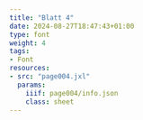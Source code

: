 ```yaml
---
title: "Blatt 4"
date: 2024-08-27T18:47:43+01:00
type: font
weight: 4
tags:
- Font
resources:
- src: "page004.jxl"
  params:
    iiif: page004/info.json
    class: sheet
---
```

